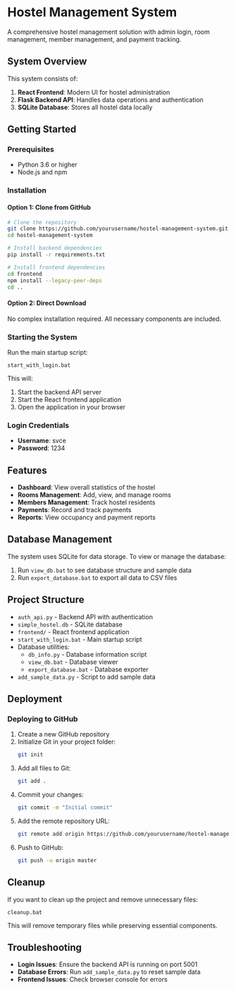 # Hostel Management System

A comprehensive hostel management solution with admin login, room management, member management, and payment tracking.

## System Overview

This system consists of:

1. **React Frontend**: Modern UI for hostel administration
2. **Flask Backend API**: Handles data operations and authentication
3. **SQLite Database**: Stores all hostel data locally

## Getting Started

### Prerequisites

- Python 3.6 or higher
- Node.js and npm

### Installation

#### Option 1: Clone from GitHub

```bash
# Clone the repository
git clone https://github.com/yourusername/hostel-management-system.git
cd hostel-management-system

# Install backend dependencies
pip install -r requirements.txt

# Install frontend dependencies
cd frontend
npm install --legacy-peer-deps
cd ..
```

#### Option 2: Direct Download

No complex installation required. All necessary components are included.

### Starting the System

Run the main startup script:

```
start_with_login.bat
```

This will:
1. Start the backend API server
2. Start the React frontend application
3. Open the application in your browser

### Login Credentials

- **Username**: svce
- **Password**: 1234

## Features

- **Dashboard**: View overall statistics of the hostel
- **Rooms Management**: Add, view, and manage rooms
- **Members Management**: Track hostel residents
- **Payments**: Record and track payments
- **Reports**: View occupancy and payment reports

## Database Management

The system uses SQLite for data storage. To view or manage the database:

1. Run `view_db.bat` to see database structure and sample data
2. Run `export_database.bat` to export all data to CSV files

## Project Structure

- `auth_api.py` - Backend API with authentication
- `simple_hostel.db` - SQLite database
- `frontend/` - React frontend application
- `start_with_login.bat` - Main startup script
- Database utilities:
  - `db_info.py` - Database information script
  - `view_db.bat` - Database viewer
  - `export_database.bat` - Database exporter
- `add_sample_data.py` - Script to add sample data

## Deployment

### Deploying to GitHub

1. Create a new GitHub repository
2. Initialize Git in your project folder:
   ```bash
   git init
   ```
3. Add all files to Git:
   ```bash
   git add .
   ```
4. Commit your changes:
   ```bash
   git commit -m "Initial commit"
   ```
5. Add the remote repository URL:
   ```bash
   git remote add origin https://github.com/yourusername/hostel-management-system.git
   ```
6. Push to GitHub:
   ```bash
   git push -u origin master
   ```

## Cleanup

If you want to clean up the project and remove unnecessary files:

```
cleanup.bat
```

This will remove temporary files while preserving essential components.

## Troubleshooting

- **Login Issues**: Ensure the backend API is running on port 5001
- **Database Errors**: Run `add_sample_data.py` to reset sample data
- **Frontend Issues**: Check browser console for errors 
